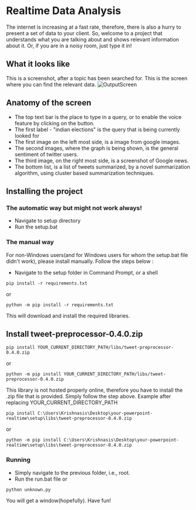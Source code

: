 # Realtime Data Analysis
The internet is increasing at a fast rate, therefore, there is also a hurry to present a set of data to your client. So, welcome to a project that understands what you are talking about and shows relevant information about it. Or, if you are in a noisy room, just type it in!

## What it looks like 
This is a screenshot, after a topic has been searched for. This is the screen where you can find the relevant data.
![OutputScreen](https://user-images.githubusercontent.com/21293324/56851284-ec915080-692a-11e9-9816-96d1f5561343.png)

## Anatomy of the screen
* The top text bar is the place to type in a query, or to enable the voice feature by clicking on the button.
* The first label - "indian elections" is the query that is being currently looked for
* The first image on the left most side, is a image from google images. 
* The second images, where the graph is being shown, is the general sentiment of twitter users. 
* The third image, on the right most side, is a screenshot of Google news.
* The bottom list, is a list of tweets summarized, by a novel summarization algorithm, using cluster based summarization techniques.

## Installing the project
### The automatic way but might not work always! 
* Navigate to setup directory
* Run the setup.bat

### The manual way
For non-Windows users(and for Windows users for whom the setup.bat file didn't work), please install manually. Follow the steps below : 
* Navigate to the setup folder in Command Prompt, or a shell
```
pip install -r requirements.txt
```
or
```
python -m pip install -r requirements.txt
```
This will download and install the required libraries. 
## Install tweet-preprocessor-0.4.0.zip
```
pip install YOUR_CURRENT_DIRECTORY_PATH/libs/tweet-preprocessor-0.4.0.zip
```
or

```
python -m pip install YOUR_CURRENT_DIRECTORY_PATH/libs/tweet-preprocessor-0.4.0.zip
```

This library is not hosted properly online, therefore you have to install the .zip file that is provided. Simply follow the step above. Example after replacing YOUR_CURRENT_DIRECTORY_PATH
```
pip install C:\Users\Krishnasis\Desktop\your-powerpoint-realtime\setup\libs\tweet-preprocessor-0.4.0.zip
```
or
```
python -m pip install C:\Users\Krishnasis\Desktop\your-powerpoint-realtime\setup\libs\tweet-preprocessor-0.4.0.zip
```

### Running
* Simply navigate to the previous folder, i.e., root. 
* Run the run.bat file 
or 
```
python unknown.py
```
You will get a window(hopefully).
Have fun!
